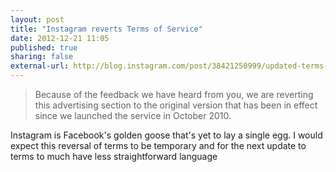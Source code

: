 ```yaml
---
layout: post
title: "Instagram reverts Terms of Service"
date: 2012-12-21 11:05
published: true
sharing: false
external-url: http://blog.instagram.com/post/38421250999/updated-terms-of-service-based-on-your-feedback
---
```

> Because of the feedback we have heard from you, we are reverting this advertising section to the original version that has been in effect since we launched the service in October 2010.

Instagram is Facebook's golden goose that's yet to lay a single egg. I would expect this reversal of terms to be temporary and for the next update to  terms to much have less straightforward language 
